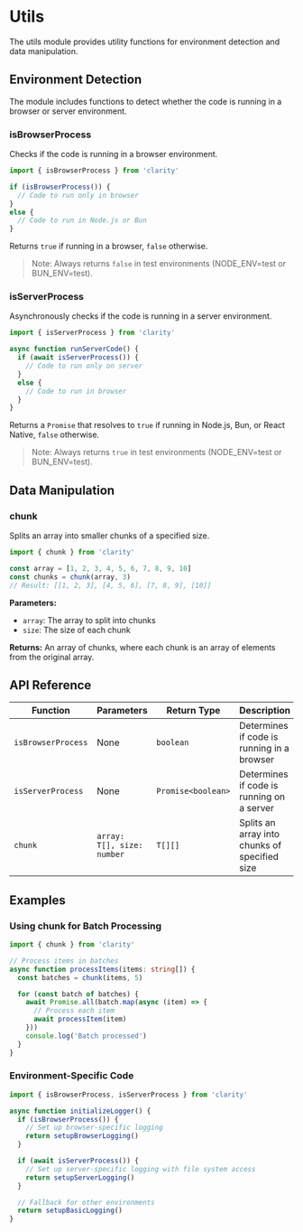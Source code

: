 # Utils

The utils module provides utility functions for environment detection and data manipulation.

## Environment Detection

The module includes functions to detect whether the code is running in a browser or server environment.

### isBrowserProcess

Checks if the code is running in a browser environment.

```ts
import { isBrowserProcess } from 'clarity'

if (isBrowserProcess()) {
  // Code to run only in browser
}
else {
  // Code to run in Node.js or Bun
}
```

Returns `true` if running in a browser, `false` otherwise.

> Note: Always returns `false` in test environments (NODE_ENV=test or BUN_ENV=test).

### isServerProcess

Asynchronously checks if the code is running in a server environment.

```ts
import { isServerProcess } from 'clarity'

async function runServerCode() {
  if (await isServerProcess()) {
    // Code to run only on server
  }
  else {
    // Code to run in browser
  }
}
```

Returns a `Promise` that resolves to `true` if running in Node.js, Bun, or React Native, `false` otherwise.

> Note: Always returns `true` in test environments (NODE_ENV=test or BUN_ENV=test).

## Data Manipulation

### chunk

Splits an array into smaller chunks of a specified size.

```ts
import { chunk } from 'clarity'

const array = [1, 2, 3, 4, 5, 6, 7, 8, 9, 10]
const chunks = chunk(array, 3)
// Result: [[1, 2, 3], [4, 5, 6], [7, 8, 9], [10]]
```

**Parameters:**

- `array`: The array to split into chunks
- `size`: The size of each chunk

**Returns:** An array of chunks, where each chunk is an array of elements from the original array.

## API Reference

| Function | Parameters | Return Type | Description |
|----------|------------|-------------|-------------|
| `isBrowserProcess` | None | `boolean` | Determines if code is running in a browser |
| `isServerProcess` | None | `Promise<boolean>` | Determines if code is running on a server |
| `chunk` | `array: T[], size: number` | `T[][]` | Splits an array into chunks of specified size |

## Examples

### Using chunk for Batch Processing

```ts
import { chunk } from 'clarity'

// Process items in batches
async function processItems(items: string[]) {
  const batches = chunk(items, 5)

  for (const batch of batches) {
    await Promise.all(batch.map(async (item) => {
      // Process each item
      await processItem(item)
    }))
    console.log('Batch processed')
  }
}
```

### Environment-Specific Code

```ts
import { isBrowserProcess, isServerProcess } from 'clarity'

async function initializeLogger() {
  if (isBrowserProcess()) {
    // Set up browser-specific logging
    return setupBrowserLogging()
  }

  if (await isServerProcess()) {
    // Set up server-specific logging with file system access
    return setupServerLogging()
  }

  // Fallback for other environments
  return setupBasicLogging()
}
```
